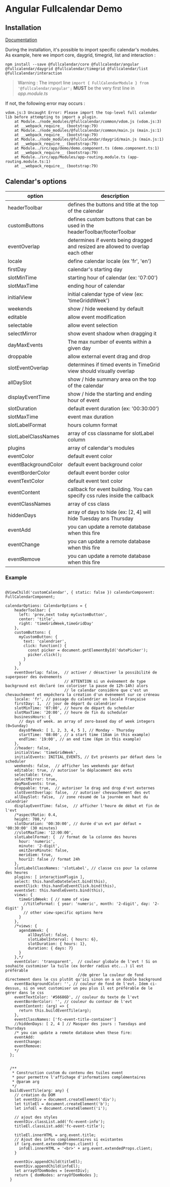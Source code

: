 # Angular Fullcalendar Demo

## Installation

[Documentation](https://fullcalendar.io/docs/angular)       

During the installation, it's possible to import specific calendar's modules. As example, here we import core, daygrid, timegrid, list and interaction :

````
npm install --save @fullcalendar/core @fullcalendar/angular @fullcalendar/daygrid @fullcalendar/timegrid @fullcalendar/list @fullcalendar/interaction
````

> Warning : The import line ````import { FullCalendarModule } from '@fullcalendar/angular';```` **MUST** be the very first line in *app.module.ts*

If not, the following error may occurs :

````
vdom.js:3 Uncaught Error: Please import the top-level full calendar lib before attempting to import a plugin.
    at Module../node_modules/@fullcalendar/common/vdom.js (vdom.js:3)
    at __webpack_require__ (bootstrap:79)
    at Module../node_modules/@fullcalendar/common/main.js (main.js:1)
    at __webpack_require__ (bootstrap:79)
    at Module../node_modules/@fullcalendar/daygrid/main.js (main.js:1)
    at __webpack_require__ (bootstrap:79)
    at Module../src/app/demo/demo.component.ts (demo.component.ts:1)
    at __webpack_require__ (bootstrap:79)
    at Module../src/app/Modules/app-routing.module.ts (app-routing.module.ts:1)
    at __webpack_require__ (bootstrap:79)
````

## Calendar's options

| option | description |
| -------- | ------------- |
| headerToolbar | defines the buttons and title at the top of the calendar |
| customButtons | defines custom buttons that can be used in the headerToolbar/footerToolbar |
| eventOverlap | determines if events being dragged and resized are allowed to overlap each other |
| locale | define calendar locale (ex 'fr', 'en') |
| firstDay | calendar's starting day |
| slotMinTime | starting hour of calendar (ex: '07:00') |
| slotMaxTime | ending hour of calendar |
| initialView | initial calendar type of view (ex: 'timeGriddWeek') |
| weekends | show / hide weekend by default |
| editable | allow event modification |
| selectable | allow event selection |
| selectMirror | show event shadow when dragging it |
| dayMaxEvents | The max number of events within a given day |
| droppable | allow external event drag and drop |
| slotEventOverlap | determines if timed events in TimeGrid view should visually overlap |
| allDaySlot | show / hide summary area on the top of the calendar |
| displayEventTime | show / hide the starting and ending hour of event |
| slotDuration | default event duration (ex: '00:30:00') |
| slotMaxTime | event max duration |
| slotLabelFormat | hours column format |
| slotLabelClassNames | array of css classname for slotLabel column |
| plugins | array of calendar's modules |
| eventColor | default event color |
| eventBackgroundColor | default event background color |
| eventBorderColor | default event border color |
| eventTextColor | default event text color |
| eventContent | callback for event building. You can specify css rules inside the callback |
| eventClassNames | array of css class |
| hiddenDays | array of days to hide (ex: [2, 4] will hide Tuesday ans Thursday |
| eventAdd | you can update a remote database when this fire |
| eventChange | you can update a remote database when this fire |
| eventRemove | you can update a remote database when this fire |

### Example 

````

@ViewChild('customCalendar', { static: false }) calendarComponent: FullCalendarComponent;

calendarOptions: CalendarOptions = {
    headerToolbar: {
      left: 'prev,next today myCustomButton',
      center: 'title',
      right: 'timeGridWeek,timeGridDay'
    },
    customButtons: {
      myCustomButton: {
        text: 'calendrier',
        click: function() {
          const picker = document.getElementById('datePicker');
          picker.click();
        }
      }
    },
    eventOverlap: false,  // activer / désactiver la possibilité de superposer des événements
                          // ATTENTION si un événement de type background est déclaré (ex coloriser la pause de 12h-14h) alors
                          // le calendar considère que c'est un chevauchement et empêchera la création d'un événement sur ce créneau 
    locale: 'fr', // passage du calendrier en locale Française
    firstDay: 1,  // jour de départ du calendrier
    slotMinTime: '07:00', // heure de départ du scheduler
    slotMaxTime: '20:00', // heure de fin du scheduler
    businessHours: {
      // days of week. an array of zero-based day of week integers (0=Sunday)
      daysOfWeek: [ 1, 2, 3, 4, 5 ], // Monday - Thursday
      startTime: '08:00', // a start time (10am in this example)
      endTime: '19:00', // an end time (6pm in this example)
    },
    //header: false,
    initialView: 'timeGridWeek',
    initialEvents: INITIAL_EVENTS, // Evt présents par défaut dans le scheduler
    weekends: false,  // afficher les weekends par défaut
    editable: true, // autoriser le déplacement des evts
    selectable: true,
    selectMirror: true,
    dayMaxEvents: true,
    droppable: true,  // autoriser le drag and drop d'evt externes
    slotEventOverlap: false,  // autoriser chevauchement des evt
    allDaySlot: false,  // zone résumé de la journée en haut du calendrier
    displayEventTime: false,  // afficher l'heure de début et fin de l'evt
    /*aspectRatio: 0.4,
    height: 700,*/
    slotDuration: '00:30:00', // durée d'un evt par défaut = '00:30:00' (30 minutes)
    //slotMaxTime: '12:00:00',
    slotLabelFormat: {  // format de la colonne des heures
      hour: 'numeric',
      minute: '2-digit',
      omitZeroMinute: false,
      meridiem: true,
      hour12: false // format 24h
    },
    slotLabelClassNames: 'slotLabel', // classe css pour la colonne des heures
    plugins: [ interactionPlugin ],
    select: this.handleDateSelect.bind(this),
    eventClick: this.handleEventClick.bind(this),
    eventsSet: this.handleEvents.bind(this),
    views: {
      timeGridWeek: { // name of view
        //titleFormat: { year: 'numeric', month: '2-digit', day: '2-digit' }
        // other view-specific options here
      }
    },
    /*views: {
      agendaWeek: {
          allDaySlot: false,
          slotLabelInterval: { hours: 6},
          slotDuration: { hours: 1},
          duration: { days: 7}
      }
    },*/
    eventColor: 'transparent',  // couleur globale de l'evt ! Si on souhaite customiser la tuile (ex border radius etc...) il est préférable
                                //de gérer la couleur de fond directement dans le css plutôt qu'ici sinon on a un double background
    eventBackgroundColor: '', // couleur de fond de l'evt. Idem ci-dessus, si on veut customiser un peu plus il est préférable de le gérer dans le css
    eventTextColor: '#56686D', // couleur du texte de l'evt
    eventBorderColor: '', // couleur du contour de l'evt
    eventContent: (arg) => {
      return this.buildEventTile(arg);
    },
    eventClassNames: ['fc-event-title-container']
    //hiddenDays: [ 2, 4 ] // Masquer des jours : Tuesdays and Thursdays
    /* you can update a remote database when these fire:
    eventAdd:
    eventChange:
    eventRemove:
    */
  };
  
  
  /**
   * Construction custom du contenu des tuiles event
   * pour permettre l'affichage d'informations complémentaires
   * @param arg
   */
  buildEventTile(arg: any) {
    // création du DOM
    let eventDiv = document.createElement('div');
    let titleEl = document.createElement('b');
    let infoEl = document.createElement('i');

    // ajout des styles
    eventDiv.classList.add('fc-event-info');
    titleEl.classList.add('fc-event-title');

    titleEl.innerHTML = arg.event.title;
    // Ajout des infos complémentaires si existantes
    if (arg.event.extendedProps.client) {
      infoEl.innerHTML = '<br>' + arg.event.extendedProps.client;
    }

    eventDiv.appendChild(titleEl);
    eventDiv.appendChild(infoEl);
    let arrayOfDomNodes = [eventDiv];
    return { domNodes: arrayOfDomNodes };
  }
  ````

